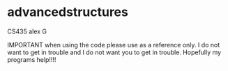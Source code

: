 # advancedstructures
CS435 alex G

IMPORTANT
when using the code please use as a reference only. I do not want to get in trouble and I do not want you to get in trouble. Hopefully my programs help!!!!
